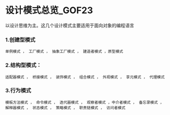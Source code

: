 # 设计模式总览_GOF23
以设计思维为主。这几个设计模式主要适用于面向对象的编程语言

### 1.创建型模式
```
单例模式 ， 工厂模式 ， 抽象工厂模式 ， 建造者模式 ，原型模式
```

### 2.结构型模式：
```
适配器模式 ， 桥接模式 ， 装饰模式 ， 组合模式 ， 外观模式 ， 享元模式 ， 代理模式
```

### 3.行为模式
```
模板方法模式 ， 命令模式 ， 迭代器模式 ， 观察者模式 ，中介者模式 ， 备忘录模式 ， 解释器模式 ， 状态模式 ， 策略模式 ， 职责链模式 ， 访问者模式
```